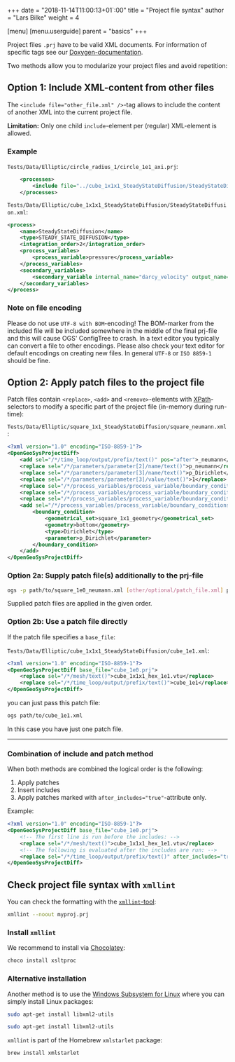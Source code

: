+++
date = "2018-11-14T11:00:13+01`:00"
title = "Project file syntax"
author = "Lars Bilke"
weight = 4

[menu]
  [menu.userguide]
    parent = "basics"
+++

Project files `.prj` have to be valid XML documents. For information of specific tags see our [Doxygen-documentation](https://doxygen.opengeosys.org/d1/d91/ogs_file_param__projectfile).

Two methods allow you to modularize your project files and avoid repetition:

## Option 1: Include XML-content from other files

The `<include file="other_file.xml" />`-tag allows to include the content of another XML into the current project file.

**Limitation:** Only one child `include`-element per (regular) XML-element is allowed.

### Example

`Tests/Data/Elliptic/circle_radius_1/circle_1e1_axi.prj`:

```xml
    <processes>
        <include file="../cube_1x1x1_SteadyStateDiffusion/SteadyStateDiffusion.xml"/>
    </processes>
```

`Tests/Data/Elliptic/cube_1x1x1_SteadyStateDiffusion/SteadyStateDiffusion.xml`:

```xml
<process>
    <name>SteadyStateDiffusion</name>
    <type>STEADY_STATE_DIFFUSION</type>
    <integration_order>2</integration_order>
    <process_variables>
        <process_variable>pressure</process_variable>
    </process_variables>
    <secondary_variables>
        <secondary_variable internal_name="darcy_velocity" output_name="v"/>
    </secondary_variables>
</process>
```

<div class='note'>

### <i class="far fa-exclamation-triangle"></i>  Note on file encoding

Please do not use `UTF-8 with BOM`-encoding! The BOM-marker from the included file will be included somewhere in the middle of the final prj-file and this will cause OGS' ConfigTree to crash. In a text editor you typically can convert a file to other encodings. Please also check your text editor for default encodings on creating new files. In general `UTF-8` or `ISO 8859-1` should be fine.

</div>

## Option 2: Apply patch files to the project file

Patch files contain `<replace>`, `<add>` and `<remove>`-elements with [XPath](https://en.wikipedia.org/wiki/XPath)-selectors to modify a specific part of the project file (in-memory during run-time):

`Tests/Data/Elliptic/square_1x1_SteadyStateDiffusion/square_neumann.xml`:

```xml
<?xml version="1.0" encoding="ISO-8859-1"?>
<OpenGeoSysProjectDiff>
    <add sel="/*/time_loop/output/prefix/text()" pos="after">_neumann</add>
    <replace sel="/*/parameters/parameter[2]/name/text()">p_neumann</replace>
    <replace sel="/*/parameters/parameter[3]/name/text()">p_Dirichlet</replace>
    <replace sel="/*/parameters/parameter[3]/value/text()">1</replace>
    <replace sel="/*/process_variables/process_variable/boundary_conditions/boundary_condition[1]/parameter/text()">p_Dirichlet</replace>
    <replace sel="/*/process_variables/process_variable/boundary_conditions/boundary_condition[2]/type/text()">Neumann</replace>
    <replace sel="/*/process_variables/process_variable/boundary_conditions/boundary_condition[2]/parameter/text()">p_neumann</replace>
    <add sel="/*/process_variables/process_variable/boundary_conditions/boundary_condition[1]" pos="after">
        <boundary_condition>
            <geometrical_set>square_1x1_geometry</geometrical_set>
            <geometry>bottom</geometry>
            <type>Dirichlet</type>
            <parameter>p_Dirichlet</parameter>
        </boundary_condition>
    </add>
</OpenGeoSysProjectDiff>
```

### Option 2a: Supply patch file(s) additionally to the prj-file

```bash
ogs -p path/to/square_1e0_neumann.xml [other/optional/patch_file.xml] path/to/square_1e0.prj
```

Supplied patch files are applied in the given order.

### Option 2b: Use a patch file directly

If the patch file specifies a `base_file`:

`Tests/Data/Elliptic/cube_1x1x1_SteadyStateDiffusion/cube_1e1.xml`:

```xml
<?xml version="1.0" encoding="ISO-8859-1"?>
<OpenGeoSysProjectDiff base_file="cube_1e0.prj">
    <replace sel="/*/mesh/text()">cube_1x1x1_hex_1e1.vtu</replace>
    <replace sel="/*/time_loop/output/prefix/text()">cube_1e1</replace>
</OpenGeoSysProjectDiff>

```

you can just pass this patch file:

```bash
ogs path/to/cube_1e1.xml
```

In this case you have just one patch file.

---

<div class='note'>

### Combination of include and patch method

When both methods are combined the logical order is the following:

1. Apply patches
2. Insert includes
3. Apply patches marked with `after_includes="true"`-attribute only.

Example:

```xml
<?xml version="1.0" encoding="ISO-8859-1"?>
<OpenGeoSysProjectDiff base_file="cube_1e0.prj">
    <!-- The first line is run before the includes: -->
    <replace sel="/*/mesh/text()">cube_1x1x1_hex_1e1.vtu</replace>
    <!-- The following is evaluated after the includes are run: -->
    <replace sel="/*/time_loop/output/prefix/text()" after_includes="true">cube_1e1</replace>
</OpenGeoSysProjectDiff>
```

</div>

## Check project file syntax with `xmllint`

 You can check the formatting with the [`xmllint`-tool](http://xmlsoft.org/xmllint.html):

```bash
xmllint --noout myproj.prj
```

### Install `xmllint`

<div class='win'>

We recommend to install via [Chocolatey](https://chocolatey.org):

```powershell
choco install xsltproc
```

<div class='note'>

### <i class="far fa-info-circle"></i> Alternative installation

Another method is to use the [Windows Subsystem for Linux](https://docs.microsoft.com/en-us/windows/wsl/install-win10) where you can simply install Linux packages:

```bash
sudo apt-get install libxml2-utils
```

</div>

</div>

<div class='linux'>

```bash
sudo apt-get install libxml2-utils
```

</div>

<div class='mac'>

`xmllint` is part of the Homebrew `xmlstarlet` package:

```bash
brew install xmlstarlet
```

</div>
